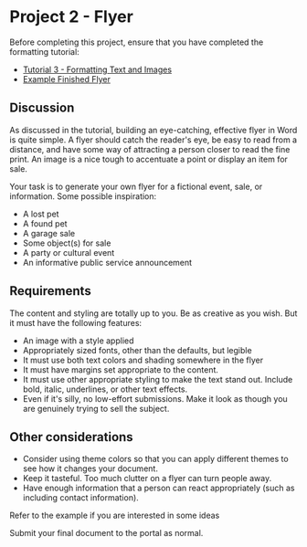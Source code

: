 # Project 2 - Flyer

Before completing this project, ensure that you have completed the formatting tutorial:

* [Tutorial 3 - Formatting Text and Images](tutorial_formatting_images.md)
* [Example Finished Flyer](https://s3.amazonaws.com/lltc-itech/ITECH100/tutorial3.pdf)

## Discussion

As discussed in the tutorial, building an eye-catching, effective flyer in Word is quite simple. A flyer should catch the reader's eye, be easy to read from a distance, and have some way of attracting a person closer to read the fine print. An image is a nice tough to accentuate a point or display an item for sale.

Your task is to generate your own flyer for a fictional event, sale, or information. Some possible inspiration:

* A lost pet
* A found pet
* A garage sale
* Some object(s) for sale
* A party or cultural event
* An informative public service announcement

## Requirements

The content and styling are totally up to you. Be as creative as you wish. But it must have the following features:

* An image with a style applied
* Appropriately sized fonts, other than the defaults, but legible
* It must use both text colors and shading somewhere in the flyer
* It must have margins set appropriate to the content.
* It must use other appropriate styling to make the text stand out. Include bold, italic, underlines, or other text effects.
* Even if it's silly, no low-effort submissions. Make it look as though you are genuinely trying to sell the subject.

## Other considerations

* Consider using theme colors so that you can apply different themes to see how it changes your document.
* Keep it tasteful. Too much clutter on a flyer can turn people away.
* Have enough information that a person can react appropriately (such as including contact information).

Refer to the example if you are interested in some ideas

Submit your final document to the portal as normal.
